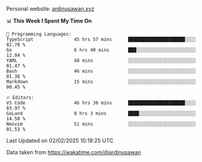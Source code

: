 Personal website: [ardinusawan.xyz](https://ardinusawan.xyz)

<!--START_SECTION:waka-->
📊 **This Week I Spent My Time On** 

```text
💬 Programming Languages: 
TypeScript               45 hrs 57 mins      █████████████████████░░░░   82.78 % 
Go                       6 hrs 40 mins       ███░░░░░░░░░░░░░░░░░░░░░░   12.04 % 
YAML                     48 mins             ░░░░░░░░░░░░░░░░░░░░░░░░░   01.47 % 
Bash                     46 mins             ░░░░░░░░░░░░░░░░░░░░░░░░░   01.38 % 
Markdown                 15 mins             ░░░░░░░░░░░░░░░░░░░░░░░░░   00.45 % 

🔥 Editors: 
VS Code                  46 hrs 36 mins      █████████████████████░░░░   83.97 % 
GoLand                   8 hrs 3 mins        ████░░░░░░░░░░░░░░░░░░░░░   14.50 % 
Neovim                   51 mins             ░░░░░░░░░░░░░░░░░░░░░░░░░   01.53 % 
```


 Last Updated on 02/02/2025 10:18:25 UTC
<!--END_SECTION:waka-->
Data taken from https://wakatime.com/@ardinusawan
